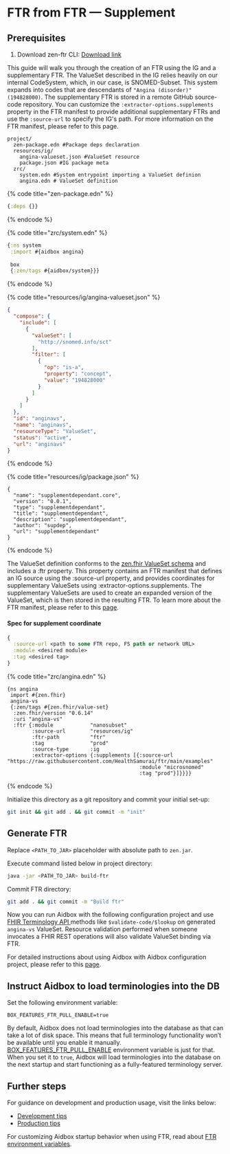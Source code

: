 # FTR from FTR — Supplement

## Prerequisites

1. Download zen-ftr CLI: [Download link](https://github.com/HealthSamurai/ftr/releases/latest/download/zen.jar)

This guide will walk you through the creation of an FTR using the IG and a supplementary FTR. The ValueSet described in the IG relies heavily on our internal CodeSystem, which, in our case, is SNOMED-Subset. This system expands into codes that are descendants of `"Angina (disorder)" (194828000)`. The supplementary FTR is stored in a remote GitHub source-code repository. You can customize the `:extractor-options.supplements` property in the FTR manifest to provide additional supplementary FTRs and use the `:source-url` to specify the IG's path. For more information on the FTR manifest, please refer to this page.

```
project/
  zen-package.edn #Package deps declaration
  resources/ig/
    angina-valueset.json #ValueSet resource
    package.json #IG package meta
  zrc/
    system.edn #System entrypoint importing a ValueSet definion
    angina.edn # ValueSet definition
```

{% code title="zen-package.edn" %}
```clojure
{:deps {}}
```
{% endcode %}

{% code title="zrc/system.edn" %}
```clojure
{:ns system
 :import #{aidbox angina}
 
 box
 {:zen/tags #{aidbox/system}}}
```
{% endcode %}

{% code title="resources/ig/angina-valueset.json" %}
```json
{
  "compose": {
    "include": [
      {
        "valueSet": [
          "http://snomed.info/sct"
        ],
        "filter": [
          {
            "op": "is-a",
            "property": "concept",
            "value": "194828000"
          }
        ]
      }
    ]
  },
  "id": "anginavs",
  "name": "anginavs",
  "resourceType": "ValueSet",
  "status": "active",
  "url": "anginavs"
}
```
{% endcode %}

{% code title="resources/ig/package.json" %}
```
{
  "name": "supplementdependant.core",
  "version": "0.0.1",
  "type": "supplementdependant",
  "title": "supplementdependant",
  "description": "supplementdependant",
  "author": "supdep",
  "url": "supplementdependant"
}
```
{% endcode %}

The ValueSet definition conforms to the [zen.fhir ValueSet schema](../../../profiling-and-validation/profiling-with-zen-lang/) and includes a :ftr property. This property contains an FTR manifest that defines an IG source using the :source-url property, and provides coordinates for supplementary ValueSets using :extractor-options.supplements. The supplementary ValueSets are used to create an expanded version of the ValueSet, which is then stored in the resulting FTR. To learn more about the FTR manifest, please refer to this [page](../ftr-manifest.md).

#### Spec for supplement coordinate

```clojure
{
  :source-url <path to some FTR repo, FS path or network URL>
  :module <desired module> 
  :tag <desired tag>
}
```

{% code title="zrc/angina.edn" %}
```
{ns angina
 import #{zen.fhir}
 angina-vs
 {:zen/tags #{zen.fhir/value-set}
  :zen.fhir/version "0.6.14"
  :uri "angina-vs"
  :ftr {:module            "nanosubset"
        :source-url        "resources/ig"
        :ftr-path          "ftr"
        :tag               "prod"
        :source-type       :ig
        :extractor-options {:supplements [{:source-url "https://raw.githubusercontent.com/HealthSamurai/ftr/main/examples"
                                           :module "microsnomed"
                                           :tag "prod"}]}}}}
```
{% endcode %}

Initialize this directory as a git repository and commit your initial set-up:

```bash
git init && git add . && git commit -m "init"
```

## Generate FTR

Replace `<PATH_TO_JAR>` placeholder with absolute path to `zen.jar`.&#x20;

Execute command listed below in project directory:

```bash
java -jar <PATH_TO_JAR> build-ftr
```

Commit FTR directory:

```bash
git add . && git commit -m "Build ftr"
```

Now you can run Aidbox with the following configuration project and use [FHIR Terminology API ](../../valueset/)methods like `$validate-code/$lookup` on generated `angina-vs` ValueSet. Resource validation performed when someone invocates a FHIR REST operations will also validate ValueSet binding via FTR.

For detailed instructions about using Aidbox with Aidbox configuration project, please refer to this [page](../../../../getting-started/run-aidbox-locally-with-docker.md).

## Instruct Aidbox to load terminologies into the DB

Set the following environment variable:

```
BOX_FEATURES_FTR_PULL_ENABLE=true
```

By default, Aidbox does not load terminologies into the database as that can take a lot of disk space. This means that full terminology functionality won’t be available until you enable it manually. [BOX\_FEATURES\_FTR\_PULL\_ENABLE](../../../../reference/configuration/environment-variables/ftr.md) environment variable is just for that. When you set it to `true`, Aidbox will load terminologies into the database on the next startup and start functioning as a fully-featured terminology server.

## Further steps

For guidance on development and production usage, visit the links below:

* [Development tips](../../../../aidbox-configuration/aidbox-zen-lang-project/setting-up-a-configuration-project.md#tips-for-local-development)
* [Production tips](../../../../aidbox-configuration/aidbox-zen-lang-project/setting-up-a-configuration-project.md#tips-for-production)

For customizing Aidbox startup behavior when using FTR, read about [FTR environment variables](../../../../reference/configuration/environment-variables/ftr.md).
